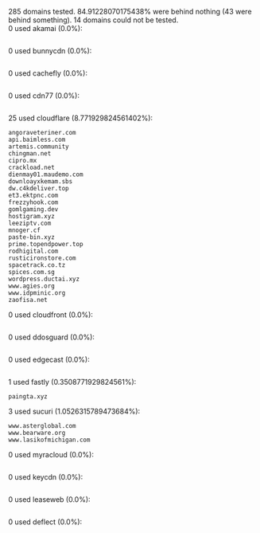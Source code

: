 285 domains tested. 84.91228070175438% were behind nothing (43 were behind something). 14 domains could not be tested.<br>
0 used akamai (0.0%):
```

```

0 used bunnycdn (0.0%):
```

```

0 used cachefly (0.0%):
```

```

0 used cdn77 (0.0%):
```

```

25 used cloudflare (8.771929824561402%):
```
angoraveteriner.com
api.baimless.com
artemis.community
chingman.net
cipro.mx
crackload.net
dienmay01.maudemo.com
downloayxkemam.sbs
dw.c4kdeliver.top
et3.ektpnc.com
frezzyhook.com
gomlgaming.dev
hostigram.xyz
leeziptv.com
mnoger.cf
paste-bin.xyz
prime.topendpower.top
rodhigital.com
rusticironstore.com
spacetrack.co.tz
spices.com.sg
wordpress.ductai.xyz
www.agies.org
www.idpminic.org
zaofisa.net
```

0 used cloudfront (0.0%):
```

```

0 used ddosguard (0.0%):
```

```

0 used edgecast (0.0%):
```

```

1 used fastly (0.3508771929824561%):
```
paingta.xyz
```

3 used sucuri (1.0526315789473684%):
```
www.asterglobal.com
www.bearware.org
www.lasikofmichigan.com
```

0 used myracloud (0.0%):
```

```

0 used keycdn (0.0%):
```

```

0 used leaseweb (0.0%):
```

```

0 used deflect (0.0%):
```

```
